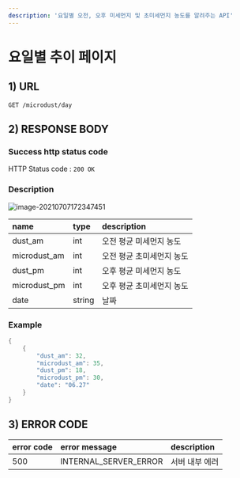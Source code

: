 ```yaml
---
description: '요일별 오전, 오후 미세먼지 및 초미세먼지 농도를 알려주는 API'
---
```


# 요일별 추이 페이지

## 1\) URL

```text
GET /microdust/day
```

## 2\) RESPONSE BODY

### Success http status code

HTTP Status code : `200 OK`

### Description

![image-20210707172347451](C:\Users\mook1\AppData\Roaming\Typora\typora-user-images\image-20210707172347451.png)

| name | type | description |
| :--- | :--- | :--- |
| dust\_am | int | 오전 평균 미세먼지 농도 |
| microdust\_am | int | 오전 평균 초미세먼지 농도 |
| dust\_pm | int | 오후 평균 미세먼지 농도 |
| microdust\_pm | int | 오후 평균 초미세먼지 농도 |
| date | string | 날짜 |

### Example

```java
{
    {
        "dust_am": 32,
        "microdust_am": 35,
        "dust_pm": 18,
        "microdust_pm": 30,
        "date": "06.27" 
    }
}
```

## 3\) ERROR CODE

| error code | error message | description |
| :--- | :--- | :--- |
| 500 | INTERNAL\_SERVER\_ERROR | 서버 내부 에러 |

